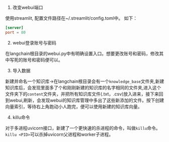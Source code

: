 1. 改变webui端口

使用streamlit, 配置文件路径在~/.streamlit/config.toml中。
如下：
```toml
[server]
port = 80
```

2. webui登录账号与密码

在langchain根目录的webui.py中有明确设置入口。想要更改账号和密码，修改其中写死的账号和密码便可以。

3. 导入数据

新建并命名一个知识库->在langchain根目录会有一个`knowledge_base`文件夹,新建知识库后，会发现里面多了个和刚刚新建的知识库的名字相同的文件夹,进入这个文件夹下的`content`文件夹，并把所有知识库文件(.txt，.csv)放入进来，接下来回到webui,刷新，会发现webui的知识库管理中多出了这些新添加的文件。按下创建向量索引，等待右上角跑动小人跑完，便可以使用新建的知识库向量。

4. killu命令

对于多进程uvicorn接口，新建了一个更快速的杀进程的命令，叫做`killu`命令。`killu <PID>`可以杀掉uvicorn父进程和worker子进程。

